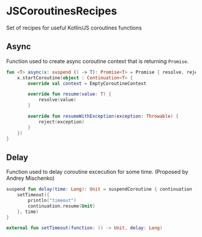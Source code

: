 # JSCoroutinesRecipes
Set of recipes for useful Kotlin/JS coroutines functions

## Async

Function used to create async coroutine context that is returning `Promise`.

```kotlin
fun <T> async(x: suspend () -> T): Promise<T> = Promise { resolve, reject ->
    x.startCoroutine(object : Continuation<T> {
        override val context = EmptyCoroutineContext

        override fun resume(value: T) {
            resolve(value)
        }

        override fun resumeWithException(exception: Throwable) {
            reject(exception)
        }
    })
}
```

## Delay

Function used to delay coroutine excecution for some time. (Proposed by Andrey Mischenko)

```kotlin
suspend fun delay(time: Long): Unit = suspendCoroutine { continuation ->
    setTimeout({
        println("timeout")
        continuation.resume(Unit)
    }, time)
}

external fun setTimeout(function: () -> Unit, delay: Long)
```
